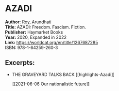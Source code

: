 # AZADI

**Author:** Roy, Arundhati  
**Title:** AZADI: Freedom. Fascism. Fiction.  
**Publisher:** Haymarket Books  
**Year:** 2020, Expanded in 2022   
**Link:**  https://worldcat.org/en/title/1267687285  
 ISBN: 978-1-64259-260-3

## Excerpts:

- THE GRAVEYARD TALKS BACK  [[highlights-Azadi]]
  
  [[2021-06-06 Our nationalistic future]]
  